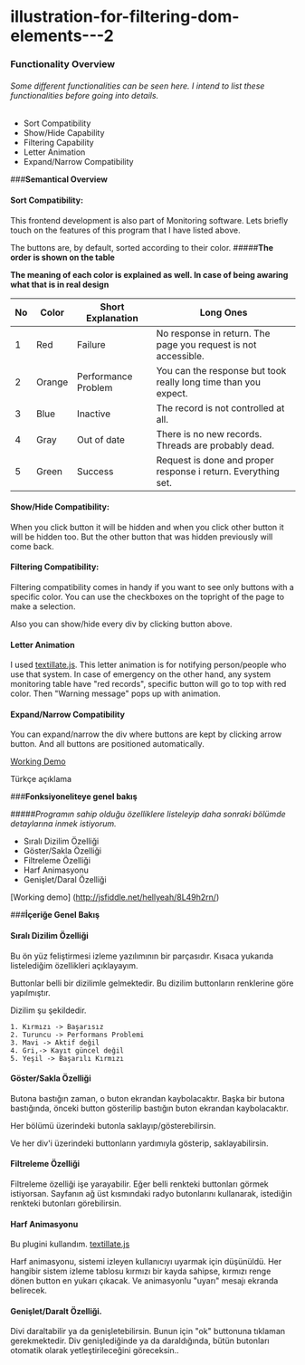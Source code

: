 # illustration-for-filtering-dom-elements---2

### **Functionality Overview**

###### *Some different functionalities can be seen here. I intend to list these functionalities before going into details.*

- Sort Compatibility 
- Show/Hide Capability 
- Filtering Capability 
- Letter Animation
- Expand/Narrow Compatibility

###**Semantical Overview**

#### Sort Compatibility:

This frontend development is also part of Monitoring software. Lets briefly touch on the features of this program that I have listed above.

The buttons are, by default, sorted according to their color. 
#####**The order is shown on the table** 

__The meaning of each color is explained as well. In case of being awaring what that is in real design__

No | Color | Short Explanation | Long Ones 
--- | --- | --- | ---
1 | Red | Failure | No response in return. The page you request is not accessible. 
2 | Orange | Performance Problem | You can the response but took really long time than you expect.
3 | Blue | Inactive | The record is not controlled at all.
4 | Gray | Out of date | There is no new records. Threads are probably dead.
5 | Green | Success | Request is done and proper response i return. Everything set.

#### Show/Hide Compatibility:

When you click button it will be hidden and when you click other button it will be hidden too. But the other button that was hidden previously will come back.

#### Filtering Compatibility:

Filtering compatibility comes in handy if you want to see only buttons with a specific color. You can use the checkboxes on the topright of the page to make a selection.

Also you can show/hide every div by clicking button above.

#### Letter Animation

I used [textillate.js](http://textillate.js.org/). This letter animation is for notifying person/people who use that system. In case of emergency on the other hand, any system monitoring table have "red records", specific button will go to top with red color. Then "Warning message" pops up with animation.

#### Expand/Narrow Compatibility

You can expand/narrow the div where buttons are kept by clicking arrow button. And all buttons are positioned automatically.
 
[Working Demo](http://jsfiddle.net/hellyeah/8L49h2rn/)


Türkçe açıklama

###**Fonksiyoneliteye genel bakış**

#####*Programın sahip olduğu özelliklere listeleyip daha sonraki bölümde detaylarına inmek istiyorum.*
- Sıralı Dizilim Özelliği
- Göster/Sakla Özelliği
- Filtreleme Özelliği
- Harf Animasyonu 
- Genişlet/Daral Özelliği
	
[Working demo] (http://jsfiddle.net/hellyeah/8L49h2rn/)

###**İçeriğe Genel Bakış**

#### Sıralı Dizilim Özelliği

Bu ön yüz feliştirmesi izleme yazılımının bir parçasıdır. Kısaca yukarıda listelediğim özellikleri açıklayayım.

Buttonlar belli bir dizilimle gelmektedir. Bu dizilim buttonların renklerine göre yapılmıştır.

Dizilim şu şekildedir. 

	1. Kırmızı -> Başarısız 
	2. Turuncu -> Performans Problemi 
	3. Mavi -> Aktif değil
	4. Gri,-> Kayıt güncel değil 
	5. Yeşil -> Başarılı Kırmızı 

#### Göster/Sakla Özelliği

Butona bastığın zaman, o buton ekrandan kaybolacaktır. Başka bir butona bastığında, önceki button gösterilip bastığın buton ekrandan kaybolacaktır.

Her bölümü üzerindeki butonla saklayıp/gösterebilirsin.

Ve her div'i üzerindeki buttonların yardımıyla gösterip, saklayabilirsin.

#### Filtreleme Özelliği

Filtreleme özelliği işe yarayabilir. Eğer belli renkteki buttonları görmek istiyorsan. Sayfanın ağ üst kısmındaki radyo butonlarını kullanarak, istediğin renkteki butonları görebilirsin.

#### Harf Animasyonu

Bu plugini kullandım. [textillate.js](http://textillate.js.org/)

Harf animasyonu, sistemi izleyen kullanıcıyı uyarmak için düşünüldü. Her hangibir sistem izleme tablosu kırmızı bir kayda sahipse, kırmızı renge dönen button en yukarı çıkacak. Ve animasyonlu "uyarı" mesajı ekranda belirecek.

#### Genişlet/Daralt Özelliği.

Divi daraltabilir ya da genişletebilirsin. Bunun için "ok" buttonuna tıklaman gerekmektedir. Div genişlediğinde ya da daraldığında, bütün butonları otomatik olarak yetleştirileceğini göreceksin..
